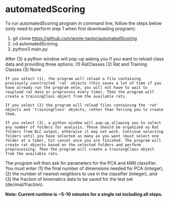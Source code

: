 # automatedScoring
To run automatedScoring program in command line, follow the steps below (only need to perform step 1 when first downloading program):

1. git clone https://github.com/annie-taylor/automatedScoring
2. cd automatedScoring
3. python3 main.py

After (3) a python window will pop-up asking you if you want to reload class data and providing three options:
    (1) RatClasses
    (2) Rat and Training Classes
    (3) None

    If you select (1), the program will reload a file containing previously constructed 'rat' objects (this saves a lot of time if you have already run the program once, you will not have to wait to reupload rat data or preprocess every time). Then the program will create a trainingClass object from the available rats.

    If you select (2) the program will reload files containing the 'rat' objects and 'trainingClass' objects, rather than forcing you to create them.

    If you select (3), a python window will pop-up allowing you to select any number of folders for analysis. These should be organized as Rat folders from DLC output, otherwise it may not work. Continue selecting folders until you have selected as many as you want (must select one folder at a time), hit cancel once you are finished. The program will create rat objects based on the selected folders and perform preprocessing. Then the program will create a trainingClass object from the available rats.

The program will then ask for parameters for the PCA and kNN classifier. You must enter (1) the final number of dimensions needed for PCA (integer), (2) the number of nearest neighbors to use in the classifier (integer), and (3) the fraction of kinematics data to be saved for the test set (decimal/fraction).

**Note: Current runtime is ~5-10 minutes for a single rat including all steps.**
